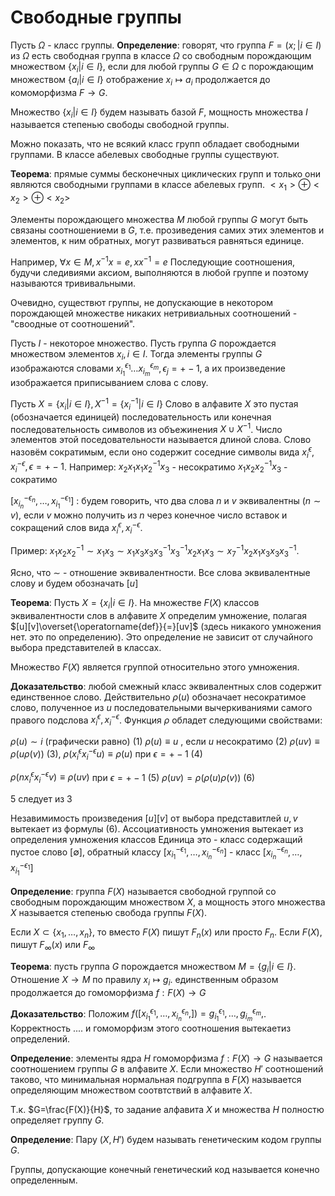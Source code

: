 # Свободные группы

Пусть $\Omega$ - класс группы.
**Определение**: говорят, что группа $F=(x;|i \in I)$ из $\Omega$ есть свободная группа в классе $\Omega$ со свободным порождающим множеством $\{x_{i}|i \in I\}$, если для любой группы $G \in \Omega$ с порождающим множеством $\{a_{i}|i \in I\}$ отображение $x_{i} \mapsto a_{i}$ продолжается до комоморфизма $F \to G$.

Множество $\{x_{i} | i \in I\}$  будем называть базой $F$, мощность множества $I$ называется степенью свободы свободной группы.

Можно показать, что не всякий класс групп обладает свободными группами. 
В классе абелевых свободные группы существуют.

**Теорема**: прямые суммы бесконечных циклических групп и только они являются свободными группами в классе абелевых групп. $<x_{1}>\oplus<x_{2}>\oplus<x_{2}>$

Элементы порождающего множества $M$ любой группы $G$ могут быть связаны соотношениеми в $G$, т.е. прозиведения самих этих элементов и элементов, к ним обратных, могут развиваться равняться единице. 

Например, $\forall x \in M, x^{-1}x=e,xx^{-1}=e$
Последующие соотношения, будучи следивиями аксиом, выполняются в любой группе и поэтому называются трививальными.

Очевидно, существют группы, не допускающие в некотором порождающей множестве никаких нетривиальных соотношений - "своодные от соотношений".

Пусть $I$ - некоторое множество. Пусть группа $G$ порождается множеством элементов $x_{i}, i \in I$. Тогда элементы группы $G$ изображаются словами $x_{i_{1}}^{\epsilon_{1}}\dots x_{i_{m}}^{\epsilon_{m}}, \epsilon_{j}= +-1$, а их произведение изображается приписыванием слова с слову.

Пусть $X=\{x_{i}|i \in I\}, X^{-1}=\{x_{i}^{-1}|i \in I\}$
Слово в алфавите $X$ это пустая (обозначается единицей) последовательность или конечная последовательность символов из объежинения $X \cup X^{-1}$. Число элементов этой поседовательности называется длиной слова.
Слово назовём сократимым, если оно содержит соседние символы вида $x_{i}^{\epsilon}, x_{i}^{-\epsilon}, \epsilon=+-1$.
Например:
$x_{2}x_{1}x_{1}x_{2}^{-1}x_{3}$ - несократимо
$x_{1}x_{2}x_{2}^{-1}x_{3}$  - сократимо

$[x_{i_{n}}^{-\epsilon_{n}},\dots,x_{i_{1}}^{-\epsilon_{1}}]$ : будем говорить, что два слова $n$ и $v$ эквивалентны ($n \sim v$), если $v$ можно получить из $n$ через конечное число вставок и сокращений слов вида $x_{i}^{\epsilon}, x_{i}^{-\epsilon}$.

Пример:  $x_{1}x_{2}x_{2}^{-1} \sim x_{1}x_{3} \sim x_{1}x_{3}x_{3}x_{3}^{-1}  x_{3}^{-1}x_{2}x_{1}x_{3} \sim x_{7}^{-1}x_{2}x_{1}x_{3}x_{3}x_{3}^{-1}$.

Ясно, что $\sim$ - отношение эквивалентности. Все слова эквивалентные слову и будем обозначать $[u]$

**Теорема**: Пусть $X = \{ x_{i} | i \in I\}$. На множестве $F(X)$ классов эквивалентности слов в алфавите $X$ определим умножение, полагая $[u][v]\overset{\operatorname{def}}{=}[uv]$ (здесь никакого умножения нет. это по определению). Это определение не зависит от случайного выбора представителей в классах.

Множество $F(X)$ является группой относительно этого умножения.

**Доказательство**: любой смежный класс эквивалентных слов содержит единственное слово. Действительно $\rho(u)$ обозначает несократимое слово, полученное из $u$ последовательными вычеркиваниями самого правого подслова
$x_{i}^{\epsilon}, x_{i}^{-\epsilon}$. Функция $\rho$ обладет следующими свойствами:

$\rho(u) \sim i$ (графически равно) (1)
$\rho(u) \equiv u$ , если $u$ несократимо (2)
$\rho(uv) \equiv \rho(u\rho(v))$ (3),
$\rho(x_{i}^{\epsilon}x_{i}^{-\epsilon}u) \equiv \rho(u)$ при $\epsilon=+-1$ (4)

$\rho(nx_{i}^{\epsilon}x_{i}^{-\epsilon}v) \equiv \rho(uv)$ при $\epsilon=+-1$ (5)
$\rho(uv)=\rho(\rho(u)\rho(v))$ (6)

5 следует из 3

Незавимимость произведения $[u][v]$ от выбора представитлей $u,v$ вытекает из формулы (6).
Ассоциативность умножения вытекает из определения умножения классов
Единица это - класс содержащий пустое слово $[\emptyset]$, обратный классу $[x_{i_{1}}^{-\epsilon_{1}},\dots,x_{i_{n}}^{-\epsilon_{n}}]$ - класс $[x_{i_{n}}^{-\epsilon_{n}},\dots,x_{i_{1}}^{-\epsilon_{1}}]$ 

**Определение**: группа $F(X)$ называется свободной группой со свободным порождающим множеством $X$, а мощность этого множества $X$ называется степенью свобода группы $F(X)$.

Если $X \subset \{x_{1},\dots,x_{n}\}$, то вместо $F(X)$ пишут $F_{n}(x)$ или просто $F_{n}$.
Если $F(X)$, пишут $F_{\infty}(x)$ или $F_{\infty}$

**Теорема**: пусть группа $G$ порождается множеством $M=\{g_{i}|i \in I\}$. Отношение $X \to M$ по правилу $x_{i} \mapsto g_{i}$. единственным образом продолжается до гомоморфизма $f: F(X) \to G$

**Доказательство**:  Положим $f([x_{i_{1}}^{\epsilon_{1}},\dots, x_{i_{n}}^{\epsilon_{n}},])=g_{i_{1}}^{\epsilon_{1}},\dots,g_{i_{m}}^{\epsilon_{m}},$. Корректность .... и гомоморфизм этого соотношения вытекаетиз определений.

**Определение**: элементы ядра $H$ гомоморфизма $f:F(X)\to G$ называется соотношением группы $G$ в алфавите $X$.
Если множество $H'$ соотношений таково, что минимальная нормальная подгруппа в $F(X)$ называется определяющим множеством соотвтствий в алфавите $X$.

Т.к. $G=\frac{F(X)}{H}$, то задание алфавита $X$ и множества $H$ полностю определяет группу $G$.

**Определение**: Пару $(X,H')$ будем называть генетическим кодом группы $G$.

Группы, допускающие конечный генетический код называется конечно определенным.